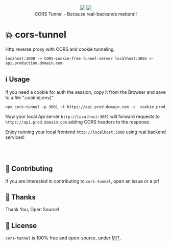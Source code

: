 <p align="center">
  <a href="https://www.npmjs.com/package/cors-tunnel"><img src="https://img.shields.io/npm/v/cors-tunnel.svg?style=flat-square"></a>
  <a href="https://www.npmjs.com/package/cors-tunnel"><img src="https://img.shields.io/npm/dt/cors-tunnel.svg?style=flat-square"></a><br/>
  CORS Tunnel - Because real-backends matters!!
</p>

# 💥 cors-tunnel
Http reverse proxy with CORS and cookie tunneling.

```
locahost:3000 -> CORS-cookie-free tunnel-server localhost:3001 <- api.production.domain.com
```
## ℹ️ Usage
If you need a cookie for auth the session, copy it from the Browser and save to a file ".cookie[.env]"
```
npx cors-tunnel -p 3001 -t https://api.prod.domain.com -c .cookie.prod
```

Now your local Api server `http://localhost:3001` will forward requests to `https://api.prod.domain.com`
adding CORS headers to the response.

Enjoy running your local frontend `http://localhost:3000` using real backend services!

<br/><br/>

## 👏 Contributing

If you are interested in contributing to `cors-tunnel`, open an issue or a pr!

## 🎉 Thanks

Thank You, Open Source!

## 📜 License

`cors-tunnel` is 100% free and open-source, under [MIT](LICENSE).

